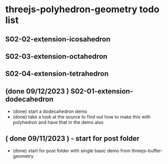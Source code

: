 # threejs-polyhedron-geometry todo list


<!-- S1 Basic Section -->

<!-- S2 Extensions -->



## S02-02-extension-icosahedron

## S02-03-extension-octahedron

## S02-04-extension-tetrahedron

<!-- DONE -->

## (done 09/12/2023 ) S02-01-extension-dodecahedron
* (done) start a dodecahedron demo
* (done) take a look at the source to find out how to make this with polyhedron and have that in the demo also

## ( done 09/11/2023 ) - start for post folder
* (done) start for post folder with single basic demo from threejs-buffer-geometry
